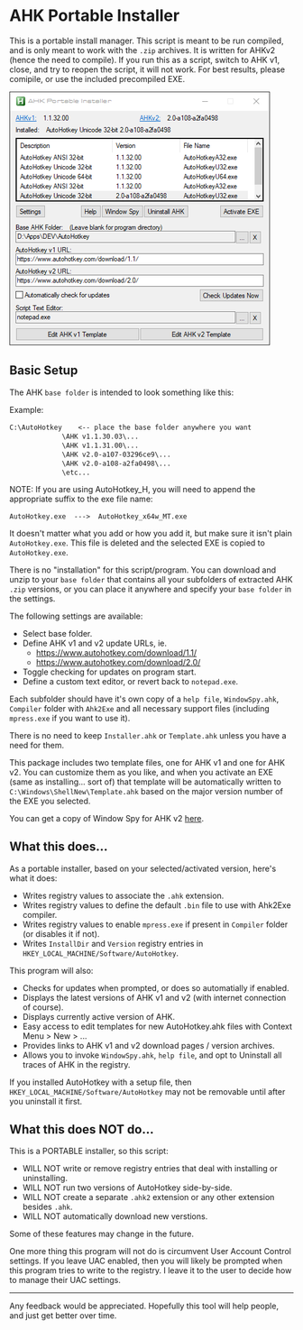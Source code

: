 # AHK Portable Installer

This is a portable install manager.  This script is meant to be run compiled, and is only meant to work with the `.zip` archives.  It is written for AHKv2 (hence the need to compile).  If you run this as a script, switch to AHK v1, close, and try to reopen the script, it will not work.  For best results, please comipile, or use the included precompiled EXE.

![AHK Portable Installer](/images/ahk-pi.png)

## Basic Setup

The AHK `base folder` is intended to look something like this:

Example:
```
C:\AutoHotkey    <-- place the base folder anywhere you want
             \AHK v1.1.30.03\...
             \AHK v1.1.31.00\...
             \AHK v2.0-a107-03296ce9\...
             \AHK v2.0-a108-a2fa0498\...
             \etc...
```

NOTE: If you are using AutoHotkey_H, you will need to append the appropriate suffix to the exe file name:

```
AutoHotkey.exe  --->  AutoHotkey_x64w_MT.exe
```

It doesn't matter what you add or how you add it, but make sure it isn't plain `AutoHotkey.exe`.  This file is deleted and the selected EXE is copied to `AutoHotkey.exe`.

There is no "installation" for this script/program.  You can download and unzip to your `base folder` that contains all your subfolders of extracted AHK `.zip` versions, or you can place it anywhere and specify your `base folder` in the settings.

The following settings are available:
* Select base folder.
* Define AHK v1 and v2 update URLs, ie.
  * https://www.autohotkey.com/download/1.1/
  * https://www.autohotkey.com/download/2.0/
* Toggle checking for updates on program start.
* Define a custom text editor, or revert back to `notepad.exe`.

Each subfolder should have it's own copy of a `help file`, `WindowSpy.ahk`, `Compiler` folder with `Ahk2Exe` and all necessary support files (including `mpress.exe` if you want to use it).

There is no need to keep `Installer.ahk` or `Template.ahk` unless you have a need for them.

This package includes two template files, one for AHK v1 and one for AHK v2.  You can customize them as you like, and when you activate an EXE (same as installing... sort of) that template will be automatically written to `C:\Windows\ShellNew\Template.ahk` based on the major version number of the EXE you selected.

You can get a copy of Window Spy for AHK v2 [here](https://www.autohotkey.com/boards/viewtopic.php?f=83&t=72333&sid=3b87fff7974d5900bc41619869692564).

## What this does...

As a portable installer, based on your selected/activated version, here's what it does:

* Writes registry values to associate the `.ahk` extension.
* Writes registry values to define the default `.bin` file to use with Ahk2Exe compiler.
* Writes registry values to enable `mpress.exe` if present in `Compiler` folder (or disables it if not).
* Writes `InstallDir` and `Version` registry entries in `HKEY_LOCAL_MACHINE/Software/AutoHotkey`.

This program will also:

* Checks for updates when prompted, or does so automatially if enabled.
* Displays the latest versions of AHK v1 and v2 (with internet connection of course).
* Displays currently active version of AHK.
* Easy access to edit templates for new AutoHotkey.ahk files with Context Menu > New > ...
* Provides links to AHK v1 and v2 download pages / version archives.
* Allows you to invoke `WindowSpy.ahk`, `help file`, and opt to Uninstall all traces of AHK in the registry.

If you installed AutoHotkey with a setup file, then `HKEY_LOCAL_MACHINE/Software/AutoHotkey` may not be removable until after you uninstall it first.

## What this does NOT do...

This is a PORTABLE installer, so this script:

* WILL NOT write or remove registry entries that deal with installing or uninstalling.
* WILL NOT run two versions of AutoHotkey side-by-side.
* WILL NOT create a separate `.ahk2` extension or any other extension besides `.ahk`.
* WILL NOT automatically download new verstions.

Some of these features may change in the future.

One more thing this program will not do is circumvent User Account Control settings.  If you leave UAC enabled, then you will likely be prompted when this program tries to write to the registry.  I leave it to the user to decide how to manage their UAC settings.

---

Any feedback would be appreciated.  Hopefully this tool will help people, and just get better over time.
